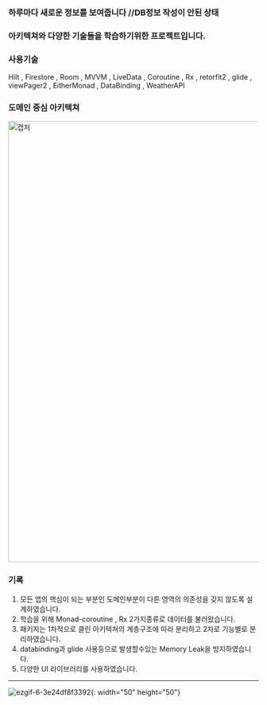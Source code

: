 ### 하루마다 새로운 정보를 보여줍니다 //DB정보 작성이 안된 상태
### 아키텍쳐와 다양한 기술들을 학습하기위한 프로젝트입니다.

### 사용기술
Hilt , Firestore , Room , MVVM , LiveData , Coroutine , Rx , retorfit2 , glide , viewPager2 , EitherMonad , DataBinding , WeatherAPI


### 도메인 중심 아키텍쳐
<img width="887" alt="캡처" src="https://user-images.githubusercontent.com/65164183/119759889-ff98f500-bee3-11eb-8d9c-7516f9336a80.PNG">

### 기록
1. 모든 앱의 핵심이 되는 부분인 도메인부분이 다른 영역의 의존성을 갖지 않도록 설계하였습니다.
2. 학습을 위해 Monad-coroutine , Rx  2가지종류로 데이터를 불러왔습니다.
3. 패키지는 1차적으로 클린 아키텍쳐의 계층구조에 따라 분리하고 2차로 기능별로 분리하였습니다.
4. databinding과 glide 사용등으로 발생할수있는 Memory Leak을 방지하였습니다.
5. 다양한 UI 라이브러리를 사용하였습니다.

***

![ezgif-6-3e24df8f3392](https://user-images.githubusercontent.com/65164183/120931628-6791db80-c72d-11eb-81cc-4461b6eb8fee.gif){: width="50" height="50"}
